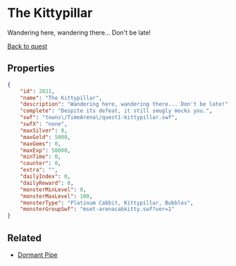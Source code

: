 # The Kittypillar

Wandering here, wandering there... Don't be late!

[Back to quest](../quests.md)

## Properties

```json
{
    "id": 2021,
    "name": "The Kittypillar",
    "description": "Wandering here, wandering there... Don't be late!",
    "complete": "Despite its defeat, it still smugly mocks you.",
    "swf": "towns\/TimeArena\/quest1-kittypillar.swf",
    "swfX": "none",
    "maxSilver": 0,
    "maxGold": 5000,
    "maxGems": 0,
    "maxExp": 50000,
    "minTime": 0,
    "counter": 0,
    "extra": "",
    "dailyIndex": 0,
    "dailyReward": 0,
    "monsterMinLevel": 0,
    "monsterMaxLevel": 100,
    "monsterType": "Platinum Cabbit, Kittypillar, Bubbles",
    "monsterGroupSwf": "mset-arenacabkitty.swf?ver=1"
}
```

## Related

- [Dormant Pipe](../items/21365-dormant-pipe.md)

